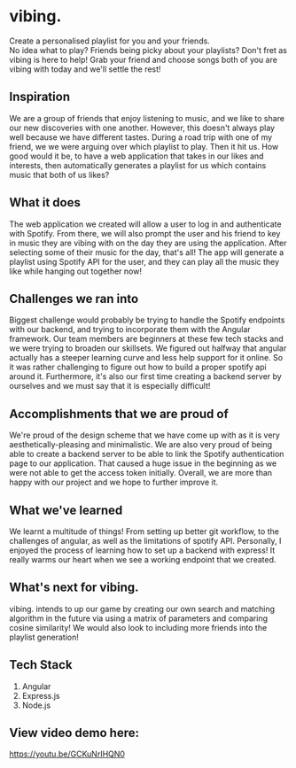 # vibing.
Create a personalised playlist for you and your friends. <br/>
No idea what to play? Friends being picky about your playlists? Don't fret as vibing is here to help! Grab your friend and choose songs both of you are vibing with today and we'll settle the rest!

## Inspiration
We are a group of friends that enjoy listening to music, and we like to share our new discoveries with one another. However, this doesn't always play well because we have different tastes. During a road trip with one of my friend, we we were arguing over which playlist to play. Then it hit us. How good would it be, to have a web application that takes in our likes and interests, then automatically generates a playlist for us which contains music that both of us likes?

## What it does
The web application we created will allow a user to log in and authenticate with Spotify. From there, we will also prompt the user and his friend to key in music they are vibing with on the day they are using the application. After selecting some of their music for the day, that's all! The app will generate a playlist using Spotify API for the user, and they can play all the music they like while hanging out together now!

## Challenges we ran into
Biggest challenge would probably be trying to handle the Spotify endpoints with our backend, and trying to incorporate them with the Angular framework. Our team members are beginners at these few tech stacks and we were trying to broaden our skillsets. We figured out halfway that angular actually has a steeper learning curve and less help support for it online. So it was rather challenging to figure out how to build a proper spotify api around it. Furthermore, it's also our first time creating a backend server by ourselves and we must say that it is especially difficult!

## Accomplishments that we are proud of
We're proud of the design scheme that we have come up with as it is very aesthetically-pleasing and minimalistic. We are also very proud of being able to create a backend server to be able to link the Spotify authentication page to our application. That caused a huge issue in the beginning as we were not able to get the access token initially. Overall, we are more than happy with our project and we hope to further improve it.

## What we've learned
We learnt a multitude of things! From setting up better git workflow, to the challenges of angular, as well as the limitations of spotify API. Personally, I enjoyed the process of learning how to set up a backend with express! It really warms our heart when we see a working endpoint that we created.

## What's next for vibing.
vibing. intends to up our game by creating our own search and matching algorithm in the future via using a matrix of parameters and comparing cosine similarity! We would also look to including more friends into the playlist generation!

## Tech Stack
1. Angular 
2. Express.js
3. Node.js

## View video demo here:
https://youtu.be/GCKuNrIHQN0
